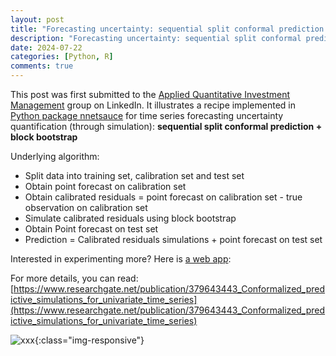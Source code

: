 ```yaml
---
layout: post
title: "Forecasting uncertainty: sequential split conformal prediction + Block bootstrap (web app)"
description: "Forecasting uncertainty: sequential split conformal prediction + Block bootstrap (web app)"
date: 2024-07-22
categories: [Python, R]
comments: true
---
```


This post was first submitted to the [Applied Quantitative Investment Management](https://www.linkedin.com/groups/12877102/) group on LinkedIn. It illustrates a recipe implemented in [Python package nnetsauce](https://thierrymoudiki.github.io/blog/2024/07/03/python/quasirandomizednn/forecasting/nnetsauce-mts-isf2024) for time series forecasting uncertainty quantification (through simulation): **sequential split conformal prediction + block bootstrap** 

Underlying algorithm: 
- Split data into training set, calibration set and test set
- Obtain point forecast on calibration set
- Obtain calibrated residuals = point forecast on calibration set - true observation on calibration set
- Simulate calibrated residuals using block bootstrap
- Obtain Point forecast on test set
- Prediction = Calibrated residuals simulations + point forecast on test set

Interested in experimenting more? Here is [a web app](https://github.com/thierrymoudiki/2024-07-17-scp-block-bootstrap): 

For more details, you can read: [https://www.researchgate.net/publication/379643443_Conformalized_predictive_simulations_for_univariate_time_series](https://www.researchgate.net/publication/379643443_Conformalized_predictive_simulations_for_univariate_time_series)

![xxx]({{base}}/images/2024-07-22/2024-07-22-image1.png){:class="img-responsive"}      

